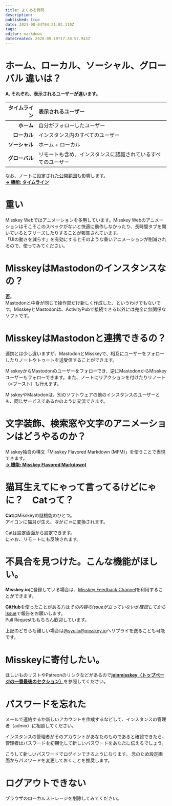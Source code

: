 ```yaml
---
title: よくある質問
description: 
published: true
date: 2021-08-04T04:21:02.110Z
tags: 
editor: markdown
dateCreated: 2020-09-19T17:30:57.943Z
---
```


# ホーム、ローカル、ソーシャル、グローバル 違いは？
**A. それぞれ、表示されるユーザーが違います。**

| タイムライン | 表示されるユーザー |
|--:|:--|
| **ホーム** | 自分がフォローしたユーザー |
| **ローカル** | インスタンス内のすべてのユーザー |
| **ソーシャル** | ホーム + ローカル |
| **グローバル** | リモートも含め、インスタンスに認識されているすべてのユーザー |

なお、ノートに設定された[公開範囲](https://joinmisskey.github.io/ja/usage/post/#公開範囲を設定する)も影響します。  
**[→ 機能: タイムライン](/ja/function/tl)**

# 重い
Misskey Webではアニメーションを多用しています。Misskey Webのアニメーションはそこそこのスペックがないと快適に動作しなかったり、長時間タブを開いているとフリーズしたりすることが報告されています。  
「UIの動きを減らす」を有効にするとそのような重いアニメーションが削減されるので、使ってみてください。

# MisskeyはMastodonのインスタンスなの？
**[否](//joinmisskey.github.io/ja/blog/2018/08/17_1_misskeyisnotmastodon/)**。  
Mastodonと中身が同じで操作部だけ新しく作成した、というわけでもないです。MisskeyとMastodonは、ActivityPubで接続できる以外には完全に無関係なソフトです。

# MisskeyはMastodonと連携できるの？
連携とは少し違いますが、MastodonとMisskeyで、相互にユーザーをフォローしたりノートやトゥートを送受信することができます。

MisskeyからMastodonのユーザーをフォローでき、逆にMastodonからMisskeyユーザーもフォローできます。また、ノートにリアクションを付けたりリノート（=ブースト）も行えます。

MisskeyやMastodonは、別のソフトウェアの他のインスタンスのユーザーとも、同じサービスであるかのように交流できます。

# 文字装飾、検索窓や文字のアニメーションはどうやるのか？
Misskey独自の構文「Misskey Flavored Markdown (MFM)」を使うことで表現できます。  
**[→ 機能: Misskey Flavored Markdown)](/ja/function/mfm)**

# 猫耳生えてにゃって言ってるけどにゃに？　Catって？
**Cat**はMisskeyの謎機能のひとつ。  
アイコンに猫耳が生え、*な*が*にゃ*に変換されます。

Catは設定画面から設定できます。  
にゃお、リモートにも反映されます。

# 不具合を見つけた。こんな機能がほしい。
**Misskey.io**に登録している場合は、[Misskey Feedback Channel](https://misskey.io/channels/8b79iuz1af)を利用することができます。

**GitHub**を使ったことがある方は*その内容のIssueが立っていないか確認してから*[Issue](https://github.com/syuilo/misskey/issues/new/choose)で報告をお願いします。  
Pull Requestももちろん歓迎しています。

上記のどちらも難しい場合は[@syuilo@misskey.io](https://misskey.io/@syuilo)へリプライを送ることも可能です。

# Misskeyに寄付したい。
ほしいものリストやPatreonのリンクなどがあるので[**joinmisskey（トップページの一番最後のセクション）**](https://join.misskey.page/ja/#section_7)を参照してください。

# パスワードを忘れた
メールで連絡するか新しいアカウントを作成するなどして、インスタンスの管理者（admin）に相談してください。

インスタンスの管理者がそのアカウントがあなたのものであると確認できたら、管理者はパスワードを初期化して新しいパスワードをあなたに伝えるでしょう。

こうして新しいパスワードでログインできるようになります。
念のため設定画面からパスワードを変更しておくことを推奨します。

# ログアウトできない
ブラウザのローカルストレージを削除してみてください。